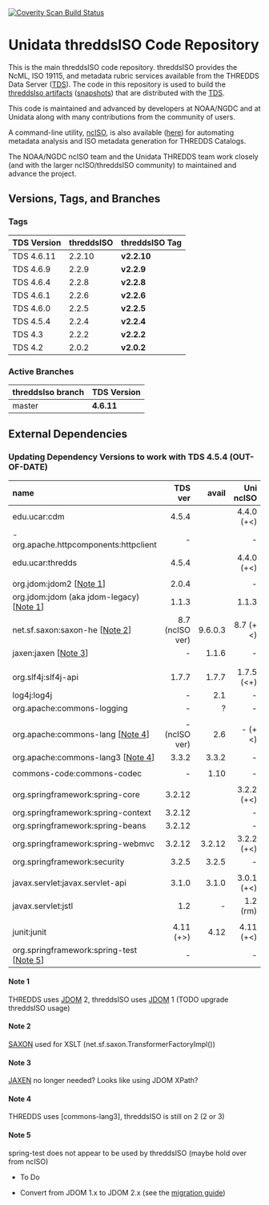 <a href="https://scan.coverity.com/projects/4054">
  <img alt="Coverity Scan Build Status"
       src="https://scan.coverity.com/projects/4054/badge.svg"/>
</a>

# Unidata threddsISO Code Repository

This is the main threddsISO code repository.
threddsISO provides the NcML, ISO 19115, and metadata rubric services available from the THREDDS Data Server ([TDS]).
The code in this repository is used to build the [threddsIso artifacts][Maven_artifacts] ([snapshots][Maven_artifacts_snapshots]) that are distributed with the [TDS].

This code is maintained and advanced by developers at NOAA/NGDC and at Unidata along with
many contributions from the community of users.

A command-line utility, [ncISO], is also available ([here][ncISO]) for automating metadata analysis and ISO metadata generation for THREDDS Catalogs.

The NOAA/NGDC ncISO team and the Unidata THREDDS team work closely (and with the larger
ncISO/threddsISO community) to maintained and advance the project.

## Versions, Tags, and Branches

### Tags

| TDS Version        | threddsISO     | threddsISO Tag       |
|:-------------------|:---------------|:---------------------|
| TDS 4.6.11         | 2.2.10         | **v2.2.10**          |
| TDS 4.6.9          | 2.2.9          | **v2.2.9**           |
| TDS 4.6.4          | 2.2.8          | **v2.2.8**           |
| TDS 4.6.1          | 2.2.6          | **v2.2.6**           |
| TDS 4.6.0          | 2.2.5          | **v2.2.5**           |
| TDS 4.5.4          | 2.2.4          | **v2.2.4**           |
| TDS 4.3            | 2.2.2          | **v2.2.2**           |
| TDS 4.2            | 2.0.2          | **v2.0.2**           |

### Active Branches

| threddsIso branch | TDS Version            |
|:------------------|:-----------------------|
| master            | **4.6.11**             |


## External Dependencies

### Updating Dependency Versions to work with TDS 4.5.4 (OUT-OF-DATE)

| name                                   |    TDS ver |   avail | Uni ncISO  |  ncISO ver |
| :-------------------------------       |    ------: | ------: | ------:    |   -------: |
| edu.ucar:cdm                           |      4.5.4 |         | 4.4.0 (+<) |        4.2 |
| - org.apache.httpcomponents:httpclient |          - |         | -          |        3.1 |
| edu.ucar:thredds                       |      4.5.4 |         | 4.4.0 (+<) |        4.2 |
|                                        |            |         |            |            |
| org.jdom:jdom2                  [[Note 1](#Note_1)] |   2.0.4 |         | -          |          - |
| org.jdom:jdom (aka jdom-legacy) [[Note 1](#Note_1)] |   1.1.3 |         | 1.1.3      |        1.1 |
| net.sf.saxon:saxon-he  [[Note 2](#Note_2)] | 8.7 (ncISO ver) | 9.6.0.3 | 8.7 (+<)   |    9.3.0.5 |
| jaxen:jaxen        [[Note 3](#Note_3)] |          - |   1.1.6 | -          |      1.1.1 |
|                                        |            |         |            |            |
|                                        |            |         |            |            |
| org.slf4j:slf4j-api                    |      1.7.7 |   1.7.7 | 1.7.5 (<+) |      1.5.6 |
| log4j:log4j                            |          - |     2.1 | -          |     1.2.15 |
| org.apache:commons-logging             |          - |       ? | -          |      1.1.1 |
|                                        |            |         |            |            |
| org.apache:commons-lang  [[Note 4](#Note_4)]|     - (ncISO ver) |     2.6 | - (+<)     |        2.3 |
| org.apache:commons-lang3 [[Note 4](#Note_4)]| 3.3.2  |   3.3.2 | -          |          - |
|                                        |            |         |            |            |
| commons-code:commons-codec             |          - |    1.10 | -          |        1.5 |
|                                        |            |         |            |            |
| org.springframework:spring-core        |     3.2.12 |         | 3.2.2 (+<) |      2.5.6 |
| org.springframework:spring-context     |     3.2.12 |         | -          |          - |
| org.springframework:spring-beans       |     3.2.12 |         | -          |          - |
| org.springframework:spring-webmvc      |     3.2.12 |  3.2.12 | 3.2.2 (+<) |      2.5.6 |
| org.springframework:security           |      3.2.5 |   3.2.5 | -          |          - |
|                                        |            |         |            |            |
| javax.servlet:javax.servlet-api        |      3.1.0 |   3.1.0 | 3.0.1 (+<) | tomcat 5.5 |
| javax.servlet:jstl                     |        1.2 |       - | 1.2 (rm)   |          - |
|                                        |            |         |            |            |
| junit:junit                            |  4.11 (+>) |    4.12 | 4.11 (+<)  |        4.4 |
| org.springframework:spring-test [[Note 5](#Note_5)] |          - |         | -          |  2.5.6 (?) |

####  <a name="Note_1"></a>Note 1
THREDDS uses [JDOM] 2, threddsISO uses [JDOM] 1 (TODO upgrade threddsISO usage)

#### <a name="Note_2"></a> Note 2
[SAXON] used for XSLT (net.sf.saxon.TransformerFactoryImpl())

#### <a name="Note_3"></a> Note 3
[JAXEN] no longer needed? Looks like using JDOM XPath?

#### <a name="Note_4"></a> Note 4
THREDDS uses [commons-lang3], threddsISO is still on 2 (2 or 3)

#### <a name="Note_5"></a> Note 5
spring-test does not appear to be used by threddsISO (maybe hold over from ncISO)

* To Do

- Convert from JDOM 1.x to JDOM 2.x (see the [migration guide](https://github.com/hunterhacker/jdom/wiki/JDOM2-Migration-Issues))

[ncISO]: http://www.ngdc.noaa.gov/eds/tds/
[TDS]: http://www.unidata.ucar.edu/software/thredds/current/tds

[Maven_artifacts]: https://artifacts.unidata.ucar.edu/content/repositories/unidata-releases/EDS/threddsIso/
[Maven_artifacts_snapshots]: https://artifacts.unidata.ucar.edu/content/repositories/unidata-snapshots/EDS/threddsIso/

[JDOM]: http://www.jdom.org/
[SAXON]: http://saxon.sourceforge.net/
[JAXEN]: http://jaxen.codehaus.org/
[commons-lang]: http://commons.apache.org/proper/commons-lang/

